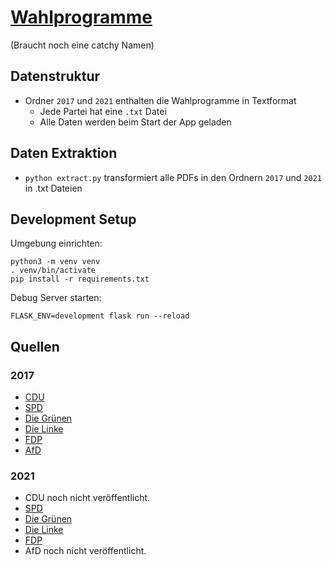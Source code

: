# [Wahlprogramme](https://wahlprogramme.rerere.org/)

(Braucht noch eine catchy Namen)

## Datenstruktur

* Ordner `2017` und `2021` enthalten die Wahlprogramme in Textformat
  * Jede Partei hat eine `.txt` Datei
  * Alle Daten werden beim Start der App geladen

## Daten Extraktion

* `python extract.py` transformiert alle PDFs in den Ordnern `2017` und `2021` in .txt Dateien

## Development Setup

Umgebung einrichten:

```
python3 -m venv venv
. venv/bin/activate
pip install -r requirements.txt
```

Debug Server starten:

```
FLASK_ENV=development flask run --reload
```

## Quellen

### 2017

* [CDU](https://www.cdu.de/system/tdf/media/dokumente/170703regierungsprogramm2017.pdf?file=1])
* [SPD](https://www.spd.de/fileadmin/Dokumente/Bundesparteitag_2017/Es_ist_Zeit_fuer_mehr_Gerechtigkeit-Unser_Regierungsprogramm.pdf])
* [Die Grünen](https://www.gruene.de/fileadmin/user_upload/Dokumente/BUENDNIS_90_DIE_GRUENEN_Bundestagswahlprogramm_2017.pdf])
* [Die Linke](https://www.die-linke.de/fileadmin/download/wahlen2017/wahlprogramm2017/die_linke_wahlprogramm_2017.pdf])
* [FDP](https://www.fdp.de/sites/default/files/uploads/2017/08/07/20170807-wahlprogramm-wp-2017-v16.pdf])
* [AfD](https://www.afd.de/wp-content/uploads/sites/111/2017/06/2017-06-01_AfD-Bundestagswahlprogramm_Onlinefassung.pdf])

### 2021

* CDU noch nicht veröffentlicht.
* [SPD](https://www.spd.de/fileadmin/Dokumente/Beschluesse/Programm/SPD-Zukunftsprogramm.pdf)
* [Die Grünen](https://cms.gruene.de/uploads/documents/2021_Wahlprogrammentwurf.pdf)
* [Die Linke](https://www.die-linke.de/fileadmin/download/wahlen2021/BTWP21_Entwurf_Vorsitzende.pdf)
* [FDP](https://www.fdp.de/content/entwurf-fdp-bundestagswahlprogramm-2021)
* AfD noch nicht veröffentlicht.
